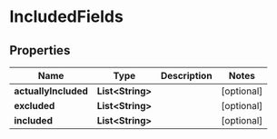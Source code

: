 # IncludedFields

## Properties
Name | Type | Description | Notes
------------ | ------------- | ------------- | -------------
**actuallyIncluded** | **List&lt;String&gt;** |  |  [optional]
**excluded** | **List&lt;String&gt;** |  |  [optional]
**included** | **List&lt;String&gt;** |  |  [optional]
